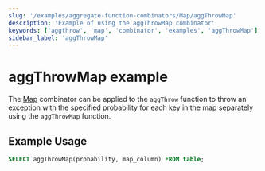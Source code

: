 ```yaml
---
slug: '/examples/aggregate-function-combinators/Map/aggThrowMap'
description: 'Example of using the aggThrowMap combinator'
keywords: ['aggthrow', 'map', 'combinator', 'examples', 'aggThrowMap']
sidebar_label: 'aggThrowMap'
---
```


# aggThrowMap example

The [Map](/sql-reference/aggregate-functions/combinators#-map) combinator can be applied to the `aggThrow` function to throw an exception with the specified probability for each key in the map separately using the `aggThrowMap` function.

## Example Usage

```sql
SELECT aggThrowMap(probability, map_column) FROM table;
```
